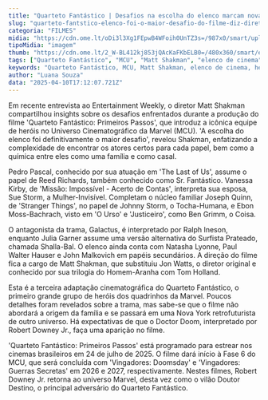 ```yaml
---
title: "Quarteto Fantástico | Desafios na escolha do elenco marcam nova produção, afirma diretor"
slug: "quarteto-fantstico-elenco-foi-o-maior-desafio-do-filme-diz-diretor"
categoria: "FILMES"
midia: "https://cdn.ome.lt/oDi3l3Xg1FEpwB4WFoih0UnTZ3s=/987x0/smart/uploads/conteudo/fotos/OMELETE_CAPA_-_2025-04-10T134129.497.png"
tipoMidia: "imagem"
thumb: "https://cdn.ome.lt/2_W-BL412kj853jQAcKaFKbELB0=/480x360/smart/extras/conteudos/omelete_THUMB_-_2025-04-10T134118.837.png"
tags: ["Quarteto Fantástico", "MCU", "Matt Shakman", "elenco de cinema", "heróis Marvel", "Pedro Pascal", "Vanessa Kirby", "filmes de super-heróis"]
keywords: "Quarteto Fantástico, MCU, Matt Shakman, elenco de cinema, heróis Marvel, Pedro Pascal, Vanessa Kirby, filmes de super-heróis"
author: "Luana Souza"
data: "2025-04-10T17:12:07.721Z"
---
```


Em recente entrevista ao Entertainment Weekly, o diretor Matt Shakman compartilhou insights sobre os desafios enfrentados durante a produção do filme 'Quarteto Fantástico: Primeiros Passos', que introduz a icônica equipe de heróis no Universo Cinematográfico da Marvel (MCU). 'A escolha do elenco foi definitivamente o maior desafio', revelou Shakman, enfatizando a complexidade de encontrar os atores certos para cada papel, bem como a química entre eles como uma família e como casal.

Pedro Pascal, conhecido por sua atuação em 'The Last of Us', assume o papel de Reed Richards, também conhecido como Sr. Fantástico. Vanessa Kirby, de 'Missão: Impossível - Acerto de Contas', interpreta sua esposa, Sue Storm, a Mulher-Invisível. Completam o núcleo familiar Joseph Quinn, de 'Stranger Things', no papel de Johnny Storm, o Tocha-Humana, e Ebon Moss-Bachrach, visto em 'O Urso' e 'Justiceiro', como Ben Grimm, o Coisa.

O antagonista da trama, Galactus, é interpretado por Ralph Ineson, enquanto Julia Garner assume uma versão alternativa do Surfista Prateado, chamada Shalla-Bal. O elenco ainda conta com Natasha Lyonne, Paul Walter Hauser e John Malkovich em papéis secundários. A direção do filme fica a cargo de Matt Shakman, que substituiu Jon Watts, o diretor original e conhecido por sua trilogia do Homem-Aranha com Tom Holland.

Esta é a terceira adaptação cinematográfica do Quarteto Fantástico, o primeiro grande grupo de heróis dos quadrinhos da Marvel. Poucos detalhes foram revelados sobre a trama, mas sabe-se que o filme não abordará a origem da família e se passará em uma Nova York retrofuturista de outro universo. Há expectativas de que o Doctor Doom, interpretado por Robert Downey Jr., faça uma aparição no filme.

'Quarteto Fantástico: Primeiros Passos' está programado para estrear nos cinemas brasileiros em 24 de julho de 2025. O filme dará início à Fase 6 do MCU, que será concluída com 'Vingadores: Doomsday' e 'Vingadores: Guerras Secretas' em 2026 e 2027, respectivamente. Nestes filmes, Robert Downey Jr. retorna ao universo Marvel, desta vez como o vilão Doutor Destino, o principal adversário do Quarteto Fantástico.